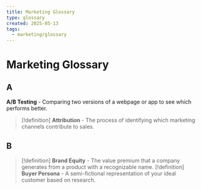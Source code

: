 ```yaml
---
title: Marketing Glossary
type: glossary
created: 2025-05-13
tags:
  - marketing/glossary
---
```


# Marketing Glossary

## A

**A/B Testing** - Comparing two versions of a webpage or app to see which performs better.
> [!definition]
> **Attribution** - The process of identifying which marketing channels contribute to sales.

## B

> [!definition]
> **Brand Equity** - The value premium that a company generates from a product with a recognizable name.
> [!definition]
> **Buyer Persona** - A semi-fictional representation of your ideal customer based on research.

